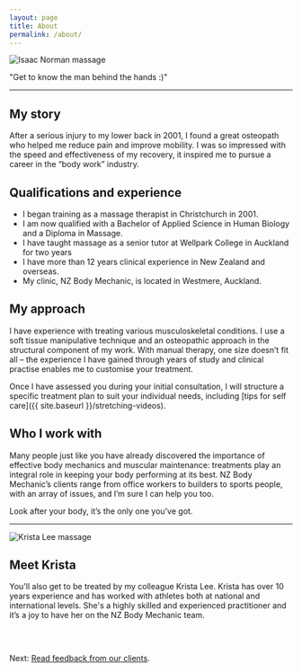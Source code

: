 ```yaml
---
layout: page
title: About
permalink: /about/
---
```


<section class="page-intro">
<img src="{{ site.baseurl }}/images/isaac-norman-massage.png" alt="Isaac Norman massage" class="site-avatar site-avatar-mini">

<p class="u-f-big u-c-txt">"Get to know the man behind the hands :)"</p>

<hr>

</section>

## My story

After a serious injury to my lower back in 2001, I found a great osteopath who helped me reduce pain and improve mobility. I was so impressed with the speed and effectiveness of my recovery, it inspired me to pursue a career in the “body work” industry.

## Qualifications and experience

* I began training as a massage therapist in Christchurch in 2001.
* I am now qualified with a Bachelor of Applied Science in Human Biology and a Diploma in Massage.
* I have taught massage as a senior tutor at Wellpark College in Auckland for two years
* I have more than 12 years clinical experience in New Zealand and overseas.
* My clinic, NZ Body Mechanic, is located in Westmere, Auckland.

## My approach
I have experience with treating various musculoskeletal conditions. I use a soft tissue manipulative technique and an osteopathic approach in the structural component of my work. With manual therapy, one size doesn’t fit all – the experience I have gained through years of study and clinical practise enables me to customise your treatment.

Once I have assessed you during your initial consultation, I will structure a specific treatment plan to suit your individual needs, including [tips for self care]({{ site.baseurl }}/stretching-videos).

## Who I work with
Many people just like you have already discovered the importance of effective body mechanics and muscular maintenance: treatments play an integral role in keeping your body performing at its best. NZ Body Mechanic’s clients range from office workers to builders to sports people, with an array of issues, and I’m sure I can help you too.

Look after your body, it’s the only one you’ve got.

---

<img src="{{ site.baseurl }}/images/krista-lee-massage.png" alt="Krista Lee massage" class="site-avatar site-avatar-mini">

## Meet Krista

You'll also get to be treated by my colleague Krista Lee. Krista has over 10 years experience and has worked with athletes both at national and international levels. She's a highly skilled and experienced practitioner and it’s a joy to have her on the NZ Body Mechanic team.

<p class="u-f-big u-c-txt" style="margin-top: 60px;">Next: <a href="{{ site.baseurl}}/clients">Read feedback from our clients</a>.</p>
